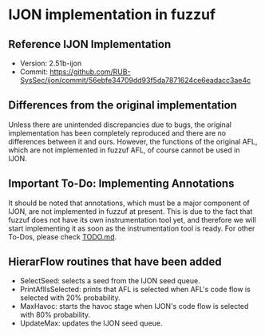 # IJON implementation in fuzzuf

## Reference IJON Implementation

- Version: 2.51b-ijon
- Commit: https://github.com/RUB-SysSec/ijon/commit/56ebfe34709dd93f5da7871624ce6eadacc3ae4c

## Differences from the original implementation

Unless there are unintended discrepancies due to bugs, the original implementation has been completely reproduced and there are no differences between it and ours.
However, the functions of the original AFL, which are not implemented in fuzzuf AFL, of course cannot be used in IJON.

## Important To-Do: Implementing Annotations

It should be noted that annotations, which must be a major component of IJON, are not implemented in fuzzuf at present.
This is due to the fact that fuzzuf does not have its own instrumentation tool yet, and therefore we will start implementing it as soon as the instrumentation tool is ready.
For other To-Dos, please check [TODO.md](https://github.com/fuzzuf/fuzzuf/blob/master/TODO.md).

## HierarFlow routines that have been added

- SelectSeed: selects a seed from the IJON seed queue.
- PrintAflIsSelected: prints that AFL is selected when AFL's code flow is selected with 20% probability.
- MaxHavoc: starts the havoc stage when IJON's code flow is selected with 80% probability.
- UpdateMax: updates the IJON seed queue.
